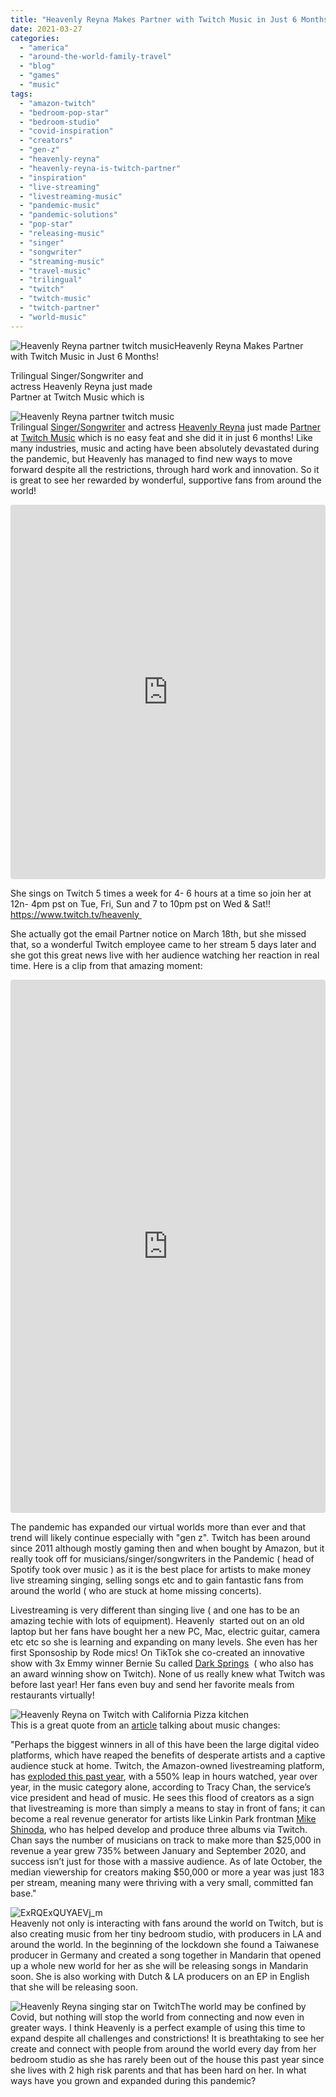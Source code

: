 ```yaml
---
title: "Heavenly Reyna Makes Partner with Twitch Music in Just 6 Months!"
date: 2021-03-27
categories: 
  - "america"
  - "around-the-world-family-travel"
  - "blog"
  - "games"
  - "music"
tags: 
  - "amazon-twitch"
  - "bedroom-pop-star"
  - "bedroom-studio"
  - "covid-inspiration"
  - "creators"
  - "gen-z"
  - "heavenly-reyna"
  - "heavenly-reyna-is-twitch-partner"
  - "inspiration"
  - "live-streaming"
  - "livestreaming-music"
  - "pandemic-music"
  - "pandemic-solutions"
  - "pop-star"
  - "releasing-music"
  - "singer"
  - "songwriter"
  - "streaming-music"
  - "travel-music"
  - "trilingual"
  - "twitch"
  - "twitch-music"
  - "twitch-partner"
  - "world-music"
---
```


![Heavenly Reyna partner twitch music](https://pub-ac94b3f306b24c0dba4238943c97f2e1.r2.dev/6a00e5502a950788330263e999c846200b.jpg)Heavenly Reyna Makes Partner  
with Twitch Music in Just 6 Months!

Trilingual Singer/Songwriter and  
actress Heavenly Reyna just made  
Partner at Twitch Music which is

<!--more-->

![Heavenly Reyna partner twitch music](https://pub-ac94b3f306b24c0dba4238943c97f2e1.r2.dev/6a00e5502a950788330263e999ccd9200b.jpg)  
Trilingual [Singer/Songwriter](https://open.spotify.com/artist/6iJpD1T8xXhl6VLxUR8kPJ) and actress [Heavenly Reyna](https://www.heavenlyreyna.com) just made [Partner](https://www.twitch.tv/heavenly) at [Twitch Music](https://www.twitch.tv/heavenly) which is no easy feat and she did it in just 6 months! Like many industries, music and acting have been absolutely devastated during the pandemic, but Heavenly has managed to find new ways to move forward despite all the restrictions, through hard work and innovation. So it is great to see her rewarded by wonderful, supportive fans from around the world!

<iframe allowfullscreen="true" allowtransparency="true" class="instagram-media instagram-media-rendered" data-instgrm-payload-id="instagram-media-payload-0" frameborder="0" height="597" id="instagram-embed-0" scrolling="no" src="https://www.instagram.com/p/CKJ9xQmhEn8/embed/captioned/?cr=1&v=13&wp=1080&rd=https%3A%2F%2Fwww.typepad.com&rp=%2Fsite%2Fblogs%2F6a00e5502a9507883300e5502a95098833%2Fpost%2F6a00e5502a950788330263e9999156200b%2Fedit%3Fsaved%3De#%7B%22ci%22%3A0%2C%22os%22%3A83154%7D" style="max-width: 540px; width: calc(100% - 2px); background-color: white; border-top-left-radius: 3px; border-top-right-radius: 3px; border-bottom-right-radius: 3px; border-bottom-left-radius: 3px; border: 1px solid #dbdbdb; box-shadow: none; display: block; margin: 0px 0px 12px; min-width: 326px; padding: 0px;"></iframe>

She sings on Twitch 5 times a week for 4- 6 hours at a time so join her at 12n- 4pm pst on Tue, Fri, Sun and 7 to 10pm pst on Wed & Sat!! https://www.twitch.tv/heavenly   
  
She actually got the email Partner notice on March 18th, but she missed that, so a wonderful Twitch employee came to her stream 5 days later and she got this great news live with her audience watching her reaction in real time. Here is a clip from that amazing moment:  
  

<iframe allowfullscreen="true" allowtransparency="true" class="instagram-media instagram-media-rendered" data-instgrm-payload-id="instagram-media-payload-0" frameborder="0" height="851" id="instagram-embed-0" scrolling="no" src="https://www.instagram.com/p/CMzwCfaBAMa/embed/captioned/?cr=1&v=13&wp=1080&rd=https%3A%2F%2Fwww.typepad.com&rp=%2Fsite%2Fblogs%2F6a00e5502a9507883300e5502a95098833%2Fpost%2F6a00e5502a950788330263e9999156200b%2Fedit%3Fsaved%3De#%7B%22ci%22%3A0%2C%22os%22%3A5227374%7D" style="max-width: 540px; width: calc(100% - 2px); background-color: white; border-top-left-radius: 3px; border-top-right-radius: 3px; border-bottom-right-radius: 3px; border-bottom-left-radius: 3px; border: 1px solid #dbdbdb; box-shadow: none; display: block; margin: 0px 0px 12px; min-width: 326px; padding: 0px;"></iframe>

The pandemic has expanded our virtual worlds more than ever and that trend will likely continue especially with "gen z". Twitch has been around since 2011 although mostly gaming then and when bought by Amazon, but it really took off for musicians/singer/songwriters in the Pandemic ( head of Spotify took over music ) as it is the best place for artists to make money live streaming singing, selling songs etc and to gain fantastic fans from around the world ( who are stuck at home missing concerts).  
  
Livestreaming is very different than singing live ( and one has to be an amazing techie with lots of equipment). Heavenly  started out on an old laptop but her fans have bought her a new PC, Mac, electric guitar, camera etc etc so she is learning and expanding on many levels. She even has her first Sponsoship by Rode mics! On TikTok she co-created an innovative show with 3x Emmy winner Bernie Su called [Dark Springs](https://www.tiktok.com/@darksprings?lang=en)  ( who also has an award winning show on Twitch). None of us really knew what Twitch was before last year! Her fans even buy and send her favorite meals from restaurants virtually!  
  
[](https://pub-ac94b3f306b24c0dba4238943c97f2e1.r2.dev/6a00e5502a9507883302788018a347200d.jpg)[](https://pub-ac94b3f306b24c0dba4238943c97f2e1.r2.dev/6a00e5502a950788330263e999ce16200b.jpg)![Heavenly Reyna on Twitch with California Pizza kitchen](https://pub-ac94b3f306b24c0dba4238943c97f2e1.r2.dev/6a00e5502a95078833026bdec718f9200c-150x150-1.jpg)[  
](https://pub-ac94b3f306b24c0dba4238943c97f2e1.r2.dev/6a00e5502a950788330263e999ce16200b.jpg)This is a great quote from an [article](https://marker.medium.com/live-music-is-about-to-get-its-grand-reopening-e90015825fa8) talking about music changes:  
  
"Perhaps the biggest winners in all of this have been the large digital video platforms, which have reaped the benefits of desperate artists and a captive audience stuck at home. Twitch, the Amazon-owned livestreaming platform, has [exploded this past year](https://www.newstatesman.com/culture/games/2020/09/how-twitch-music-limmy-becoming-lucrative-new-gig-experience-livestream), with a 550% leap in hours watched, year over year, in the music category alone, according to Tracy Chan, the service’s vice president and head of music. He sees this flood of creators as a sign that livestreaming is more than simply a means to stay in front of fans; it can become a real revenue generator for artists like Linkin Park frontman [Mike Shinoda](https://www.twitch.tv/officialmikeshinoda), who has helped develop and produce three albums via Twitch. Chan says the number of musicians on track to make more than $25,000 in revenue a year grew 735% between January and September 2020, and success isn’t just for those with a massive audience. As of late October, the median viewership for creators making $50,000 or more a year was just 183 per stream, meaning many were thriving with a very small, committed fan base."  
  
  
[](https://pub-ac94b3f306b24c0dba4238943c97f2e1.r2.dev/6a00e5502a950788330263e999ce16200b.jpg)![ExRQExQUYAEVj_m](https://pub-ac94b3f306b24c0dba4238943c97f2e1.r2.dev/6a00e5502a950788330263e999ce16200b.jpg)  
Heavenly not only is interacting with fans around the world on Twitch, but is also creating music from her tiny bedroom studio, with producers in LA and around the world. In the beginning of the lockdown she found a Taiwanese producer in Germany and created a song together in Mandarin that opened up a whole new world for her as she will be releasing songs in Mandarin soon. She is also working with Dutch & LA producers on an EP in English that she will be releasing soon.   
  
![Heavenly Reyna singing star on Twitch](https://pub-ac94b3f306b24c0dba4238943c97f2e1.r2.dev/6a00e5502a950788330263e999cddd200b.jpg)The world may be confined by Covid, but nothing will stop the world from connecting and now even in greater ways. I think Heavenly is a perfect example of using this time to expand despite all challenges and constrictions! It is breathtaking to see her create and connect with people from around the world every day from her bedroom studio as she has rarely been out of the house this past year since she lives with 2 high risk parents and that has been hard on her. In what ways have you grown and expanded during this pandemic?
